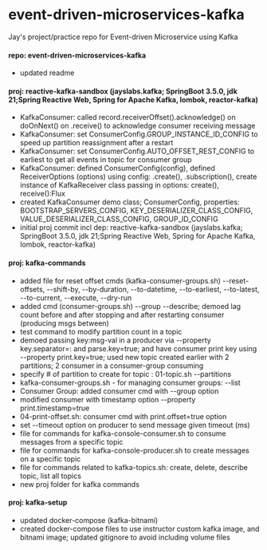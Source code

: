 # event-driven-microservices-kafka
Jay's project/practice repo for Event-driven Microservice using Kafka

#### repo: event-driven-microservices-kafka
- updated readme

#### proj: reactive-kafka-sandbox (jayslabs.kafka; SpringBoot 3.5.0, jdk 21;Spring Reactive Web, Spring for Apache Kafka, lombok, reactor-kafka)
- KafkaConsumer: called record.receiverOffset().acknowledge() on doOnNext() on .receive() to acknowledge consumer receiving message
- KafkaConsumer: set ConsumerConfig.GROUP_INSTANCE_ID_CONFIG to speed up partition reassignment after a restart
- KafkaConsumer: set ConsumerConfig.AUTO_OFFSET_REST_CONFIG to earliest to get all events in topic for consumer group
- KafkaConsumer: defined ConsumerConfig(config), defined ReceiverOptions (options) using config: .create(), .subscription(<topics>), create instance of KafkaReceiver class passing in options: create(), receive():Flux<ReceiverRecord>
- created KafkaConsumer demo class; ConsumerConfig,  properties: BOOTSTRAP_SERVERS_CONFIG, KEY_DESERIALIZER_CLASS_CONFIG, VALUE_DESERIALIZER_CLASS_CONFIG, GROUP_ID_CONFIG
- initial proj commit incl dep: reactive-kafka-sandbox (jayslabs.kafka; SpringBoot 3.5.0, jdk 21;Spring Reactive Web, Spring for Apache Kafka, lombok, reactor-kafka)

#### proj: kafka-commands
- added file for reset offset cmds (kafka-consumer-groups.sh) --reset-offsets, --shift-by, --by-duration, 
--to-datetime, --to-earliest, --to-latest, --to-current, --execute, --dry-run
- added cmd (consumer-groups.sh) --group --describe; demoed lag count before and after stopping and after restarting consumer (producing msgs between)
- test command to modify partition count in a topic
- demoed passing key:msg-val in a producer via --property key.separator=: and parse.key=true;
and have consumer print key using --property print.key=true; used new topic created earlier with 
2 partitions; 2 consumer in a consumer-group consuming
- specify # of partition to create for topic : 01-topic.sh --partitions
- kafka-consumer-groups.sh - for managing consumer groups: --list
- Consumer Group: added consumer cmd with --group option
- modified consumer with timestamp option --property print.timestamp=true
- 04-print-offset.sh: consumer cmd with print.offset=true option
- set --timeout option on producer to send message given timeout (ms)
- file for commands for kafka-console-consumer.sh to consume messages from a specific topic
- file for commands for kafka-console-producer.sh to create messages on a specific topic
- file for commands related to kafka-topics.sh: create, delete, describe topic, list all topics
- new proj folder for kafka commands

#### proj: kafka-setup
- updated docker-compose (kafka-bitnami)
- created docker-compose files to use instructor custom kafka image, and bitnami image; updated gitignore to avoid including volume files